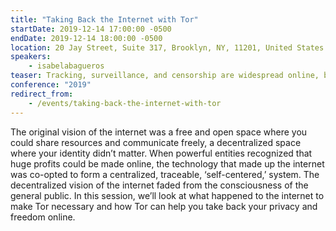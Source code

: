 ```yaml
---
title: "Taking Back the Internet with Tor"
startDate: 2019-12-14 17:00:00 -0500
endDate: 2019-12-14 18:00:00 -0500
location: 20 Jay Street, Suite 317, Brooklyn, NY, 11201, United States
speakers:
    - isabelabagueros
teaser: Tracking, surveillance, and censorship are widespread online, but Tor tools, including Tor Browser and onion services, empower you to take back the internet.
conference: "2019"
redirect_from:
    - /events/taking-back-the-internet-with-tor
---
```


The original vision of the internet was a free and open space where you could share resources and communicate freely, a decentralized space where your identity didn&rsquo;t matter. When powerful entities recognized that huge profits could be made online, the technology that made up the internet was co-opted to form a centralized, traceable, &lsquo;self-centered,&rsquo; system. The decentralized vision of the internet faded from the consciousness of the general public. In this session, we&rsquo;ll look at what happened to the internet to make Tor necessary and how Tor can help you take back your privacy and freedom online. 
